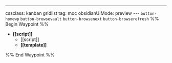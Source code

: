 ---
cssclass: kanban gridlist
tag: moc
obsidianUIMode: preview
--- `button-homewp`  `button-browsevault`  `button-browsenext` `button-browserefresh` 
%% Begin Waypoint %%
- **[[script]]**
	- [[script]]
	- **[[template]]**

%% End Waypoint %%